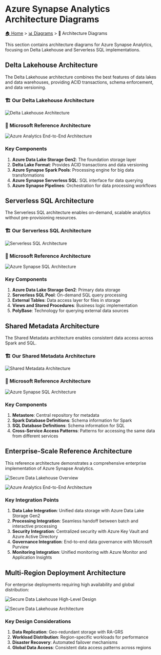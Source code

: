 # Azure Synapse Analytics Architecture Diagrams

[🏠 Home](../../README.md) > [📊 Diagrams](../README.md) > 📄 Architecture Diagrams

This section contains architecture diagrams for Azure Synapse Analytics, focusing on Delta Lakehouse and Serverless SQL implementations.

## Delta Lakehouse Architecture

The Delta Lakehouse architecture combines the best features of data lakes and data warehouses, providing ACID transactions, schema enforcement, and data versioning.

### 🏗️ Our Delta Lakehouse Architecture

![Delta Lakehouse Architecture](./delta-lakehouse-architecture.svg)

### 🔗 Microsoft Reference Architecture

![Azure Analytics End-to-End Architecture](https://learn.microsoft.com/en-us/azure/architecture/example-scenario/dataplate2e/media/azure-analytics-end-to-end.svg)

### Key Components

1. __Azure Data Lake Storage Gen2__: The foundation storage layer
2. __Delta Lake Format__: Provides ACID transactions and data versioning
3. __Azure Synapse Spark Pools__: Processing engine for big data transformations
4. __Azure Synapse Serverless SQL__: SQL interface for data querying
5. __Azure Synapse Pipelines__: Orchestration for data processing workflows

## Serverless SQL Architecture

The Serverless SQL architecture enables on-demand, scalable analytics without pre-provisioning resources.

### 🏗️ Our Serverless SQL Architecture

![Serverless SQL Architecture](./serverless-sql-architecture.svg)

### 🔗 Microsoft Reference Architecture

![Azure Synapse SQL Architecture](https://learn.microsoft.com/en-us/azure/synapse-analytics/media/overview-architecture/sql-architecture.png)

### Key Components

1. __Azure Data Lake Storage Gen2__: Primary data storage
2. __Serverless SQL Pool__: On-demand SQL query processing
3. __External Tables__: Data access layer for files in storage
4. __Views and Stored Procedures__: Business logic implementation
5. __PolyBase__: Technology for querying external data sources

## Shared Metadata Architecture

The Shared Metadata architecture enables consistent data access across Spark and SQL.

### 🏗️ Our Shared Metadata Architecture

![Shared Metadata Architecture](./shared-metadata-architecture.svg)

### 🔗 Microsoft Reference Architecture

![Azure Synapse SQL Architecture](https://learn.microsoft.com/en-us/azure/synapse-analytics/media/overview-architecture/sql-architecture.png)

### Key Components

1. __Metastore__: Central repository for metadata
2. __Spark Database Definitions__: Schema information for Spark
3. __SQL Database Definitions__: Schema information for SQL
4. __Cross-Service Access Patterns__: Patterns for accessing the same data from different services

## Enterprise-Scale Reference Architecture

This reference architecture demonstrates a comprehensive enterprise implementation of Azure Synapse Analytics.

<!-- Mermaid diagram for MkDocs rendering -->
![Secure Data Lakehouse Overview](https://learn.microsoft.com/en-us/azure/architecture/example-scenario/analytics/media/secure-data-lakehouse-overview.png)


<!-- Static image fallback for GitHub -->
![Azure Analytics End-to-End Architecture](https://learn.microsoft.com/en-us/azure/architecture/example-scenario/dataplate2e/media/azure-analytics-end-to-end.svg)

### Key Integration Points

1. __Data Lake Integration__: Unified data storage with Azure Data Lake Storage Gen2
2. __Processing Integration__: Seamless handoff between batch and interactive processing
3. __Security Integration__: Centralized security with Azure Key Vault and Azure Active Directory
4. __Governance Integration__: End-to-end data governance with Microsoft Purview
5. __Monitoring Integration__: Unified monitoring with Azure Monitor and Application Insights

## Multi-Region Deployment Architecture

For enterprise deployments requiring high availability and global distribution:

<!-- Mermaid diagram for MkDocs rendering -->
![Secure Data Lakehouse High-Level Design](https://learn.microsoft.com/en-us/azure/architecture/example-scenario/analytics/media/secure-data-lakehouse-high-level-design.svg)


<!-- Static image fallback for GitHub -->
![Secure Data Lakehouse Architecture](https://learn.microsoft.com/en-us/azure/architecture/example-scenario/analytics/media/secure-data-lakehouse-architecture.svg)

### Key Design Considerations

1. __Data Replication__: Geo-redundant storage with RA-GRS
2. __Workload Distribution__: Region-specific workloads for performance
3. __Disaster Recovery__: Automated failover mechanisms
4. __Global Data Access__: Consistent data access patterns across regions
